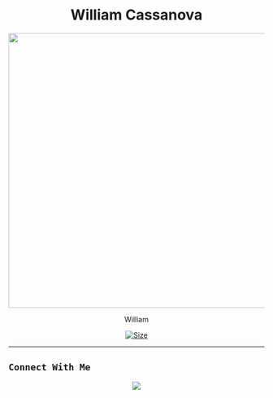 <h1 align="center">William Cassanova<br></h1>
<p align="center">
  <img src="https://i.ibb.co/vHck5hF/image.jpg" width="540" height="540" />
</p>

<p align="center">
William
</p>

<p align="center">
<a href=""><img title="Size" src="https://img.shields.io/badge/Join-Grub-Green"></a>
</p>

------

## ```Connect With Me```
<p align="center">
<a href="https://wa.me/6283830241633"><img src="https://img.shields.io/badge/Contact William-25D366?style=for-the-badge&logo=whatsapp&logoColor=white" />
<a href="https://chat.whatsapp.com/EwwnuKzJHAcCvWne8CJGxt><img src="https://img.shields.io/badge/Join Official GC-25D366?style=for-the-badge&logo=whatsapp&logoColor=white" />
</p>
